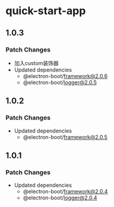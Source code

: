 # quick-start-app

## 1.0.3

### Patch Changes

- 加入custom装饰器
- Updated dependencies
  - @electron-boot/framework@2.0.6
  - @electron-boot/logger@2.0.5

## 1.0.2

### Patch Changes

- Updated dependencies
  - @electron-boot/framework@2.0.5

## 1.0.1

### Patch Changes

- Updated dependencies
  - @electron-boot/framework@2.0.4
  - @electron-boot/logger@2.0.4
